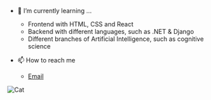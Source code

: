 - 🌱 I’m currently learning ...
    - Frontend with HTML, CSS and React
    - Backend with different languages, such as .NET & Django
    - Different branches of Artificial Intelligence, such as cognitive science

- 📫 How to reach me
    - [Email](mailto:For.Mohammad.Asadpour@gmail.com)
<!--     - [LinkedIn](https://www.linkedin.com/in/mohammad-asadpour-a00738242/) -->
<!---
AsadpourMohammad/AsadpourMohammad is a ✨ special ✨ repository because its `README.md` (this file) appears on your GitHub profile.
You can click the Preview link to take a look at your changes.
--->
![Cat](https://user-images.githubusercontent.com/107719378/215003518-1df69c02-aee1-4a5e-8a46-b22e9cc3dc28.svg)
